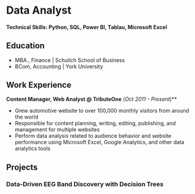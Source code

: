 # Data Analyst

#### Technical Skills: Python, SQL, Power BI, Tablau, Microsoft Excel

## Education
- MBA., Finance | Schulich School of Business							       		
- BCom, Accounting	| York University	 			        		

## Work Experience
**Content Manager, Web Analyst @ TributeOne** (_Oct 2011 - Present_)**
- Grew automotive website to over 100,000 monthly visitors from around the world
- Responsible for content planning, writing, editing, publishing, and management for multiple websites
- Perform data analysis related to audience behavior and website performance using Microsoft Excel, Google Analytics, and other data analytics tools

## Projects
### Data-Driven EEG Band Discovery with Decision Trees
